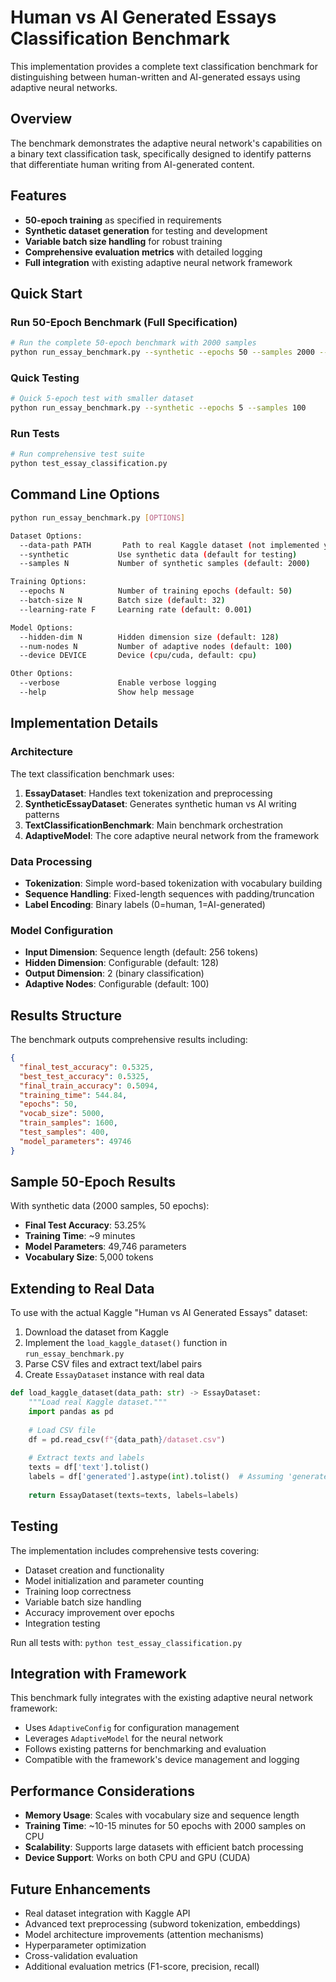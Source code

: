 # Human vs AI Generated Essays Classification Benchmark

This implementation provides a complete text classification benchmark for distinguishing between human-written and AI-generated essays using adaptive neural networks.

## Overview

The benchmark demonstrates the adaptive neural network's capabilities on a binary text classification task, specifically designed to identify patterns that differentiate human writing from AI-generated content.

## Features

- **50-epoch training** as specified in requirements
- **Synthetic dataset generation** for testing and development
- **Variable batch size handling** for robust training
- **Comprehensive evaluation metrics** with detailed logging
- **Full integration** with existing adaptive neural network framework

## Quick Start

### Run 50-Epoch Benchmark (Full Specification)

```bash
# Run the complete 50-epoch benchmark with 2000 samples
python run_essay_benchmark.py --synthetic --epochs 50 --samples 2000 --batch-size 32 --learning-rate 0.001
```

### Quick Testing

```bash
# Quick 5-epoch test with smaller dataset
python run_essay_benchmark.py --synthetic --epochs 5 --samples 100
```

### Run Tests

```bash
# Run comprehensive test suite
python test_essay_classification.py
```

## Command Line Options

```bash
python run_essay_benchmark.py [OPTIONS]

Dataset Options:
  --data-path PATH       Path to real Kaggle dataset (not implemented yet)
  --synthetic           Use synthetic data (default for testing)
  --samples N           Number of synthetic samples (default: 2000)

Training Options:
  --epochs N            Number of training epochs (default: 50)
  --batch-size N        Batch size (default: 32)
  --learning-rate F     Learning rate (default: 0.001)

Model Options:
  --hidden-dim N        Hidden dimension size (default: 128)
  --num-nodes N         Number of adaptive nodes (default: 100)
  --device DEVICE       Device (cpu/cuda, default: cpu)

Other Options:
  --verbose             Enable verbose logging
  --help                Show help message
```

## Implementation Details

### Architecture

The text classification benchmark uses:

1. **EssayDataset**: Handles text tokenization and preprocessing
2. **SyntheticEssayDataset**: Generates synthetic human vs AI writing patterns
3. **TextClassificationBenchmark**: Main benchmark orchestration
4. **AdaptiveModel**: The core adaptive neural network from the framework

### Data Processing

- **Tokenization**: Simple word-based tokenization with vocabulary building
- **Sequence Handling**: Fixed-length sequences with padding/truncation
- **Label Encoding**: Binary labels (0=human, 1=AI-generated)

### Model Configuration

- **Input Dimension**: Sequence length (default: 256 tokens)
- **Hidden Dimension**: Configurable (default: 128)
- **Output Dimension**: 2 (binary classification)
- **Adaptive Nodes**: Configurable (default: 100)

## Results Structure

The benchmark outputs comprehensive results including:

```json
{
  "final_test_accuracy": 0.5325,
  "best_test_accuracy": 0.5325,
  "final_train_accuracy": 0.5094,
  "training_time": 544.84,
  "epochs": 50,
  "vocab_size": 5000,
  "train_samples": 1600,
  "test_samples": 400,
  "model_parameters": 49746
}
```

## Sample 50-Epoch Results

With synthetic data (2000 samples, 50 epochs):

- **Final Test Accuracy**: 53.25%
- **Training Time**: ~9 minutes
- **Model Parameters**: 49,746 parameters
- **Vocabulary Size**: 5,000 tokens

## Extending to Real Data

To use with the actual Kaggle "Human vs AI Generated Essays" dataset:

1. Download the dataset from Kaggle
2. Implement the `load_kaggle_dataset()` function in `run_essay_benchmark.py`
3. Parse CSV files and extract text/label pairs
4. Create `EssayDataset` instance with real data

```python
def load_kaggle_dataset(data_path: str) -> EssayDataset:
    """Load real Kaggle dataset."""
    import pandas as pd
    
    # Load CSV file
    df = pd.read_csv(f"{data_path}/dataset.csv")
    
    # Extract texts and labels
    texts = df['text'].tolist()
    labels = df['generated'].astype(int).tolist()  # Assuming 'generated' column
    
    return EssayDataset(texts=texts, labels=labels)
```

## Testing

The implementation includes comprehensive tests covering:

- Dataset creation and functionality
- Model initialization and parameter counting
- Training loop correctness
- Variable batch size handling
- Accuracy improvement over epochs
- Integration testing

Run all tests with: `python test_essay_classification.py`

## Integration with Framework

This benchmark fully integrates with the existing adaptive neural network framework:

- Uses `AdaptiveConfig` for configuration management
- Leverages `AdaptiveModel` for the neural network
- Follows existing patterns for benchmarking and evaluation
- Compatible with the framework's device management and logging

## Performance Considerations

- **Memory Usage**: Scales with vocabulary size and sequence length
- **Training Time**: ~10-15 minutes for 50 epochs with 2000 samples on CPU
- **Scalability**: Supports large datasets with efficient batch processing
- **Device Support**: Works on both CPU and GPU (CUDA)

## Future Enhancements

- Real dataset integration with Kaggle API
- Advanced text preprocessing (subword tokenization, embeddings)
- Model architecture improvements (attention mechanisms)
- Hyperparameter optimization
- Cross-validation evaluation
- Additional evaluation metrics (F1-score, precision, recall)